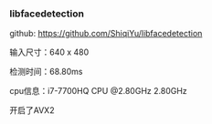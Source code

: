 ### libfacedetection

github: https://github.com/ShiqiYu/libfacedetection

输入尺寸：640 x 480

检测时间：68.80ms

cpu信息：i7-7700HQ CPU @2.80GHz 2.80GHz

开启了AVX2

